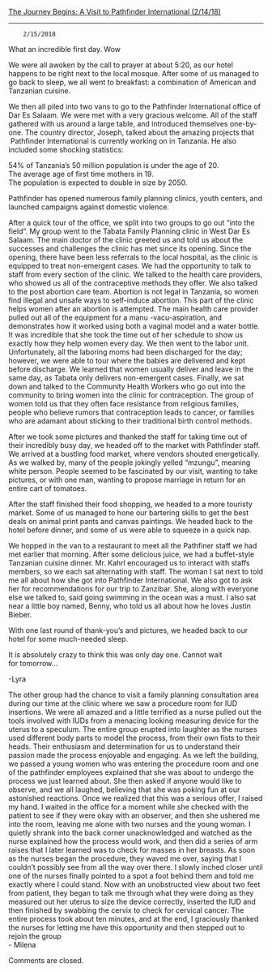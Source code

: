 [The Journey Begins: A Visit to Pathfinder International (2/14/18)](//bhs.brookline.k12.ma.us/2018-tanzania/the-journey-begins-a-visit-to-pathfinder-international-21418)

			
------------------------------------------------------------------------------------------------------------------------------------------------------------------------------

		2/15/2018
	

What an incredible first day. Wow  
  
We were all awoken by the call to prayer at about 5:20, as our hotel happens to be right next to the local mosque. After some of us managed to go back to sleep, we all went to breakfast: a combination of American and Tanzanian cuisine.  
  
We then all piled into two vans to go to the Pathfinder International office of Dar Es Salaam. We were met with a very gracious welcome. All of the staff gathered with us around a large table, and introduced themselves one-by-one. The country director, Joseph, talked about the amazing projects that  Pathfinder International is currently working on in Tanzania. He also included some shocking statistics:  
  
54% of Tanzania’s 50 million population is under the age of 20.  
The average age of first time mothers in 19.  
The population is expected to double in size by 2050.  
  
Pathfinder has opened numerous family planning clinics, youth centers, and launched campaigns against domestic violence.  
  
After a quick tour of the office, we split into two groups to go out “into the field”. My group went to the Tabata Family Planning clinic in West Dar Es Salaam. The main doctor of the clinic greeted us and told us about the successes and challenges the clinic has met since its opening. Since the opening, there have been less referrals to the local hospital, as the clinic is equipped to treat non-emergent cases. We had the opportunity to talk to staff from every section of the clinic. We talked to the health care providers, who showed us all of the contraceptive methods they offer. We also talked to the post abortion care team. Abortion is not legal in Tanzania, so women find illegal and unsafe ways to self-induce abortion. This part of the clinic helps women after an abortion is attempted. The main health care provider pulled out all of the equipment for a manu -vacu-aspiration, and demonstrates how it worked using both a vaginal model and a water bottle. It was incredible that she took the time out of her schedule to show us exactly how they help women every day. We then went to the labor unit. Unfortunately, all the laboring moms had been discharged for the day; however, we were able to tour where the babies are delivered and kept before discharge. We learned that women usually deliver and leave in the same day, as Tabata only delivers non-emergent cases. Finally, we sat down and talked to the Community Health Workers who go out into the community to bring women into the clinic for contraception. The group of women told us that they often face resistance from religious families, people who believe rumors that contraception leads to cancer, or families who are adamant about sticking to their traditional birth control methods.  
  
After we took some pictures and thanked the staff for taking time out of their incredibly busy day, we headed off to the market with Pathfinder staff. We arrived at a bustling food market, where vendors shouted energetically. As we walked by, many of the people jokingly yelled “mzungu”, meaning white person. People seemed to be fascinated by our visit, wanting to take pictures, or with one man, wanting to propose marriage in return for an entire cart of tomatoes.  
  
After the staff finished their food shopping, we headed to a more touristy market. Some of us managed to hone our bartering skills to get the best deals on animal print pants and canvas paintings. We headed back to the hotel before dinner, and some of us were able to squeeze in a quick nap.  
  
We hopped in the van to a restaurant to meet all the Pathfiner staff we had met earlier that morning. After some delicious juice, we had a buffet-style Tanzanian cuisine dinner. Mr. Kahrl encouraged us to interact with staffs members, so we each sat alternating with staff. The woman I sat next to told me all about how she got into Pathfinder International. We also got to ask her for recommendations for our trip to Zanzibar. She, along with everyone else we talked to, said going swimming in the ocean was a must. I also sat near a little boy named, Benny, who told us all about how he loves Justin Bieber.  
  
With one last round of thank-you’s and pictures, we headed back to our hotel for some much-needed sleep.  
  
It is absolutely crazy to think this was only day one. Cannot wait for tomorrow...  
  
\-Lyra  
  
The other group had the chance to visit a family planning consultation area during our time at the clinic where we saw a procedure room for IUD insertions. We were all amazed and a little terrified as a nurse pulled out the tools involved with IUDs from a menacing looking measuring device for the uterus to a speculum. The entire group erupted into laughter as the nurses used different body parts to model the process, from their own fists to their heads. Their enthusiasm and determination for us to understand their passion made the process enjoyable and engaging. As we left the building, we passed a young women who was entering the procedure room and one of the pathfinder employees explained that she was about to undergo the process we just learned about. She then asked if anyone would like to observe, and we all laughed, believing that she was poking fun at our astonished reactions. Once we realized that this was a serious offer, I raised my hand. I waited in the office for a moment while she checked with the patient to see if they were okay with an observer, and then she ushered me into the room, leaving me alone with two nurses and the young woman. I quietly shrank into the back corner unacknowledged and watched as the nurse explained how the process would work, and then did a series of arm raises that I later learned was to check for masses in her breasts. As soon as the nurses began the procedure, they waved me over, saying that I couldn’t possibly see from all the way over there. I slowly inched closer until one of the nurses finally pointed to a spot a foot behind them and told me exactly where I could stand. Now with an unobstructed view about two feet from patient, they began to talk me through what they were doing as they measured out her uterus to size the device correctly, inserted the IUD and then finished by swabbing the cervix to check for cervical cancer. The entire process took about ten minutes, and at the end, I graciously thanked the nurses for letting me have this opportunity and then stepped out to rejoin the group  
\- Milena​  

  

Comments are closed.
